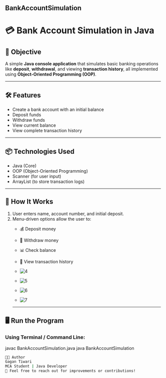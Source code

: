 ## BankAccountSimulation
# 💳 Bank Account Simulation in Java

## 🚀 Objective

A simple **Java console application** that simulates basic banking operations like **deposit**, **withdrawal**, and viewing **transaction history**, all implemented using **Object-Oriented Programming (OOP)**.

---

## 🛠️ Features

- Create a bank account with an initial balance
- Deposit funds
- Withdraw funds
- View current balance
- View complete transaction history

---

## 📦 Technologies Used

- Java (Core)
- OOP (Object-Oriented Programming)
- Scanner (for user input)
- ArrayList (to store transaction logs)

---

## 🧩 How It Works

1. User enters name, account number, and initial deposit.
2. Menu-driven options allow the user to:
   - 💰 Deposit money
   - 🧾 Withdraw money
   - 📊 Check balance
   - 📜 View transaction history
  
   - ![4](https://github.com/user-attachments/assets/28f4e67b-4ee1-4373-9c1b-d212a9dbf2bc)
   - ![5](https://github.com/user-attachments/assets/e1cc3732-07d2-4986-9f4a-ab7ac9320737)
   - ![6](https://github.com/user-attachments/assets/c3679b3c-7e4a-4fe5-ac0a-76b26c34c3a9)
   - ![7](https://github.com/user-attachments/assets/3b68fbcd-5119-43eb-927f-186284372d1c)
   ---

## 🖥️ Run the Program

### Using Terminal / Command Line:


javac BankAccountSimulation.java
java BankAccountSimulation

```bash
👨‍💻 Author
Gagan Tiwari
MCA Student | Java Developer
📧 Feel free to reach out for improvements or contributions!
